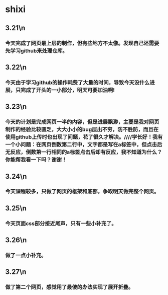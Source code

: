 # shixi
## 3.21\n 
### 今天完成了网页最上层的制作，但有些地方不太像。发现自己还需要先学习github来处理仓库。
## 3.22\n 
### 今天由于学习github的操作耗费了大量的时间，导致今天没什么进展，只完成了开头的一小部分，明天可要加油啊!
## 3.23\n 
### 今天的计划是完成网页一半的内容，但是进展飘渺，主要是我对网页制作的经验比较匮乏，大大小小的bug层出不穷，防不胜防，而且在使用github上传时也出现了问题，花了很久才解决。////学长好！我有一个小问题：在网页倒数第二行中，文字都是写在a标签中，但点击后无反应，倒数第一行相同的a标签点击后却有反应，我不知道为什么？你能帮我看一下吗？谢谢！
## 3.24\n
### 今天课程较多，只做了网页的框架和底部，争取明天做完整个网页。
## 3.25\n
### 今天页面css部分接近尾声，只有一些小补充了。
## 3.26\n
### 做了一点小补充。
## 3.27\n
### 做了第二个网页，感觉用了最傻的办法实现了展开折叠。
